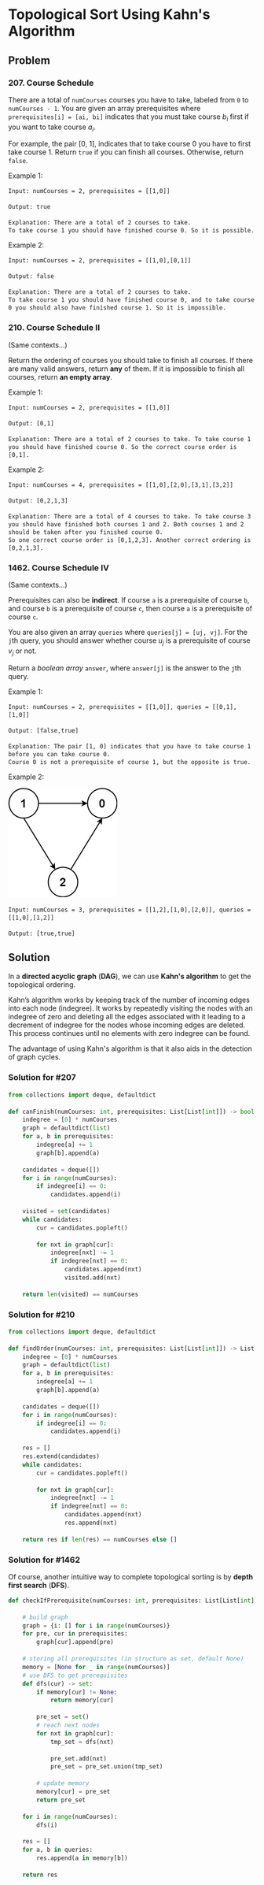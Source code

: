 # Topological Sort Using Kahn's Algorithm

## Problem

### 207. Course Schedule

There are a total of `numCourses` courses you have to take, labeled from `0` to `numCourses - 1`. You are given an array prerequisites where `prerequisites[i] = [ai, bi]` indicates that you must take course $b_i$ first if you want to take course $a_i$.

For example, the pair [0, 1], indicates that to take course 0 you have to first take course 1.
Return `true` if you can finish all courses. Otherwise, return `false`.

Example 1:

```text
Input: numCourses = 2, prerequisites = [[1,0]]

Output: true

Explanation: There are a total of 2 courses to take.
To take course 1 you should have finished course 0. So it is possible.
```

Example 2:

```text
Input: numCourses = 2, prerequisites = [[1,0],[0,1]]

Output: false

Explanation: There are a total of 2 courses to take.
To take course 1 you should have finished course 0, and to take course 0 you should also have finished course 1. So it is impossible.
```

### 210. Course Schedule II

(Same contexts...)

Return the ordering of courses you should take to finish all courses. If there are many valid answers, return __any__ of them. If it is impossible to finish all courses, return __an empty array__.

Example 1:

```text
Input: numCourses = 2, prerequisites = [[1,0]]

Output: [0,1]

Explanation: There are a total of 2 courses to take. To take course 1 you should have finished course 0. So the correct course order is [0,1].
```

Example 2:

```text
Input: numCourses = 4, prerequisites = [[1,0],[2,0],[3,1],[3,2]]

Output: [0,2,1,3]

Explanation: There are a total of 4 courses to take. To take course 3 you should have finished both courses 1 and 2. Both courses 1 and 2 should be taken after you finished course 0.
So one correct course order is [0,1,2,3]. Another correct ordering is [0,2,1,3].
```

### 1462. Course Schedule IV

(Same contexts...)

Prerequisites can also be __indirect__. If course `a` is a prerequisite of course `b`, and course `b` is a prerequisite of course `c`, then course `a` is a prerequisite of course `c`.

You are also given an array `queries` where `queries[j] = [uj, vj]`. For the `j`th query, you should answer whether course $u_j$ is a prerequisite of course $v_j$ or not.

Return a *boolean array* `answer`, where `answer[j]` is the answer to the `j`th query.

Example 1:

```text
Input: numCourses = 2, prerequisites = [[1,0]], queries = [[0,1],[1,0]]

Output: [false,true]

Explanation: The pair [1, 0] indicates that you have to take course 1 before you can take course 0.
Course 0 is not a prerequisite of course 1, but the opposite is true.
```

Example 2:

![1462-2](./figs/1462-2.png)

```text
Input: numCourses = 3, prerequisites = [[1,2],[1,0],[2,0]], queries = [[1,0],[1,2]]

Output: [true,true]
```

## Solution

In a __directed acyclic graph__ (__DAG__), we can use __Kahn's algorithm__ to get the topological ordering.

Kahn’s algorithm works by keeping track of the number of incoming edges into each node (indegree). It works by repeatedly visiting the nodes with an indegree of zero and deleting all the edges associated with it leading to a decrement of indegree for the nodes whose incoming edges are deleted. This process continues until no elements with zero indegree can be found.

The advantage of using Kahn's algorithm is that it also aids in the detection of graph cycles.

### Solution for #207

```python
from collections import deque, defaultdict

def canFinish(numCourses: int, prerequisites: List[List[int]]) -> bool:
    indegree = [0] * numCourses
    graph = defaultdict(list)
    for a, b in prerequisites:
        indegree[a] += 1
        graph[b].append(a)
    
    candidates = deque([])
    for i in range(numCourses):
        if indegree[i] == 0:
            candidates.append(i)
    
    visited = set(candidates)
    while candidates:
        cur = candidates.popleft()

        for nxt in graph[cur]:
            indegree[nxt] -= 1
            if indegree[nxt] == 0:
                candidates.append(nxt)
                visited.add(nxt)
    
    return len(visited) == numCourses
```

### Solution for #210

```python
from collections import deque, defaultdict

def findOrder(numCourses: int, prerequisites: List[List[int]]) -> List[int]:
    indegree = [0] * numCourses
    graph = defaultdict(list)
    for a, b in prerequisites:
        indegree[a] += 1
        graph[b].append(a)
    
    candidates = deque([])
    for i in range(numCourses):
        if indegree[i] == 0:
            candidates.append(i)
    
    res = []
    res.extend(candidates)
    while candidates:
        cur = candidates.popleft()

        for nxt in graph[cur]:
            indegree[nxt] -= 1
            if indegree[nxt] == 0:
                candidates.append(nxt)
                res.append(nxt)
    
    return res if len(res) == numCourses else []
```

### Solution for #1462

Of course, another intuitive way to complete topological sorting is by __depth first search__ (__DFS__).

```python
def checkIfPrerequisite(numCourses: int, prerequisites: List[List[int]], queries: List[List[int]]) -> List[bool]:

    # build graph
    graph = {i: [] for i in range(numCourses)}
    for pre, cur in prerequisites:
        graph[cur].append(pre)
    
    # storing all prerequisites (in structure as set, default None)
    memory = [None for _ in range(numCourses)]
    # use DFS to get prerequisites
    def dfs(cur) -> set:
        if memory[cur] != None:
            return memory[cur]
        
        pre_set = set()
        # reach next nodes
        for nxt in graph[cur]:
            tmp_set = dfs(nxt)

            pre_set.add(nxt)
            pre_set = pre_set.union(tmp_set)

        # update memory
        memory[cur] = pre_set
        return pre_set
    
    for i in range(numCourses):
        dfs(i)
    
    res = []
    for a, b in queries:
        res.append(a in memory[b])
    
    return res
```
